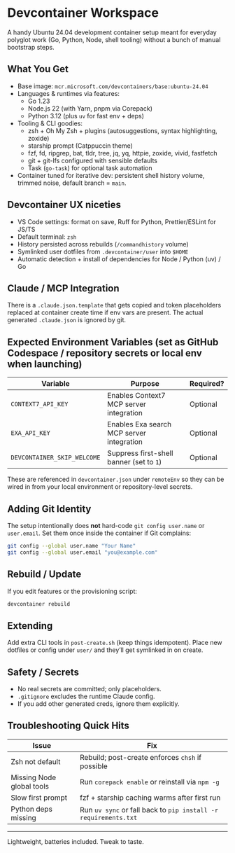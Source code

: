 # Devcontainer Workspace

A handy Ubuntu 24.04 development container setup meant for everyday polyglot work (Go, Python, Node, shell tooling) without a bunch of manual bootstrap steps.

## What You Get

- Base image: `mcr.microsoft.com/devcontainers/base:ubuntu-24.04`
- Languages & runtimes via features:
  - Go 1.23
  - Node.js 22 (with Yarn, pnpm via Corepack)
  - Python 3.12 (plus `uv` for fast env + deps)
- Tooling & CLI goodies:
  - zsh + Oh My Zsh + plugins (autosuggestions, syntax highlighting, zoxide)
  - starship prompt (Catppuccin theme)
  - fzf, fd, ripgrep, bat, tldr, tree, jq, yq, httpie, zoxide, vivid, fastfetch
  - git + git-lfs configured with sensible defaults
  - Task (`go-task`) for optional task automation
- Container tuned for iterative dev: persistent shell history volume, trimmed noise, default branch = `main`.

## Devcontainer UX niceties

- VS Code settings: format on save, Ruff for Python, Prettier/ESLint for JS/TS
- Default terminal: `zsh`
- History persisted across rebuilds (`/commandhistory` volume)
- Symlinked user dotfiles from `.devcontainer/user` into `$HOME`
- Automatic detection + install of dependencies for Node / Python (uv) / Go

## Claude / MCP Integration

There is a `.claude.json.template` that gets copied and token placeholders replaced at container create time if env vars are present. The actual generated `.claude.json` is ignored by git.

## Expected Environment Variables (set as GitHub Codespace / repository secrets or local env when launching)

| Variable | Purpose | Required? |
|----------|---------|-----------|
| `CONTEXT7_API_KEY` | Enables Context7 MCP server integration | Optional |
| `EXA_API_KEY` | Enables Exa search MCP server integration | Optional |
| `DEVCONTAINER_SKIP_WELCOME` | Suppress first-shell banner (set to `1`) | Optional |

These are referenced in `devcontainer.json` under `remoteEnv` so they can be wired in from your local environment or repository-level secrets.

## Adding Git Identity

The setup intentionally does **not** hard-code `git config user.name` or `user.email`. Set them once inside the container if Git complains:
```bash
git config --global user.name "Your Name"
git config --global user.email "you@example.com"
```

## Rebuild / Update

If you edit features or the provisioning script:
```bash
devcontainer rebuild
```

## Extending

Add extra CLI tools in `post-create.sh` (keep things idempotent). Place new dotfiles or config under `user/` and they’ll get symlinked in on create.

## Safety / Secrets

- No real secrets are committed; only placeholders.
- `.gitignore` excludes the runtime Claude config.
- If you add other generated creds, ignore them explicitly.

## Troubleshooting Quick Hits

| Issue | Fix |
|-------|-----|
| Zsh not default | Rebuild; post-create enforces `chsh` if possible |
| Missing Node global tools | Run `corepack enable` or reinstall via `npm -g` |
| Slow first prompt | fzf + starship caching warms after first run |
| Python deps missing | Run `uv sync` or fall back to `pip install -r requirements.txt` |

---
Lightweight, batteries included. Tweak to taste.

